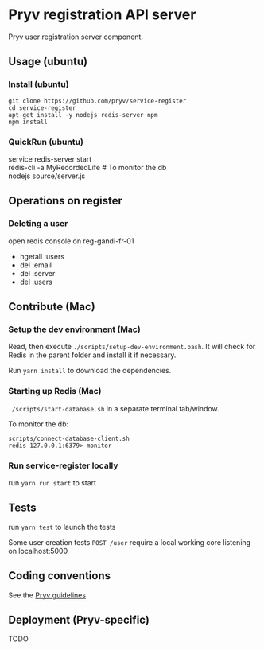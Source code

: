 # Pryv registration API server

Pryv user registration server component.

## Usage (ubuntu)

### Install (ubuntu)
```
git clone https://github.com/pryv/service-register
cd service-register  
apt-get install -y nodejs redis-server npm  
npm install  
```

### QuickRun (ubuntu)
service redis-server start  
redis-cli -a MyRecordedLife  # To monitor the db  
nodejs source/server.js  


## Operations on register

### Deleting a user

open redis console on reg-gandi-fr-01

- hgetall <user>:users
- del <email>:email
- del <user>:server
- del <user>:users


## Contribute (Mac)

### Setup the dev environment (Mac)

Read, then execute `./scripts/setup-dev-environment.bash`. It will check for Redis in the parent folder and install it if necessary.

Run `yarn install` to download the dependencies.

### Starting up Redis (Mac)

`./scripts/start-database.sh` in a separate terminal tab/window.

To monitor the db:

```
scripts/connect-database-client.sh
redis 127.0.0.1:6379> monitor
```

### Run service-register locally

run `yarn run start` to start 

## Tests

run `yarn test` to launch the tests

Some user creation tests `POST /user` require a local working core listening on localhost:5000


## Coding conventions

See the [Pryv guidelines](https://pryv.github.io/guidelines/).


## Deployment (Pryv-specific)

TODO

